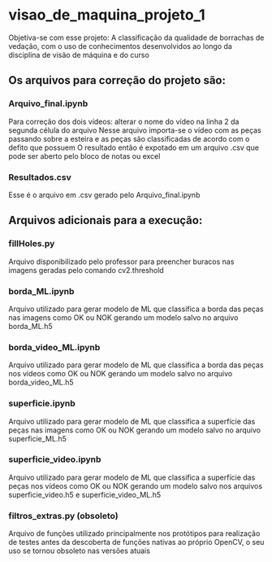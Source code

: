 # visao_de_maquina_projeto_1

Objetiva-se com esse projeto: 
A classificação da qualidade de borrachas de vedação, com o uso de conhecimentos desenvolvidos ao longo da disciplina de visão de máquina e do curso

## Os arquivos para correção do projeto são:

### Arquivo_final.ipynb
Para correção dos dois vídeos: alterar o nome do vídeo na linha 2 da segunda célula do arquivo
Nesse arquivo importa-se o vídeo com as peças passando sobre a esteira e as peças são classificadas de acordo com o defito que possuem
O resultado então é expotado em um arquivo .csv que pode ser aberto pelo bloco de notas ou excel

### Resultados.csv
Esse é o arquivo em .csv gerado pelo Arquivo_final.ipynb

## Arquivos adicionais para a execução:

### fillHoles.py
Arquivo disponibilizado pelo professor para preencher buracos nas imagens geradas pelo comando 
cv2.threshold

### borda_ML.ipynb
Arquivo utilizado para gerar modelo de ML que classifica a borda das peças nas imagens como OK ou NOK
gerando um modelo salvo no arquivo borda_ML.h5

### borda_video_ML.ipynb
Arquivo utilizado para gerar modelo de ML que classifica a borda das peças nos vídeos como OK ou NOK
gerando um modelo salvo no arquivo borda_video_ML.h5

### superficie.ipynb
Arquivo utilizado para gerar modelo de ML que classifica a superfície das peças nas imagens como OK ou NOK gerando um modelo salvo no arquivo superficie_ML.h5

### superficie_video.ipynb
Arquivo utilizado para gerar modelo de ML que classifica a superfície das peças nos vídeos como OK ou NOK gerando um modelo salvo nos arquivos superficie_video.h5 e superficie_video_ML.h5

### filtros_extras.py (obsoleto)
Arquivo de funções utilizado principalmente nos protótipos para realização de testes antes da descoberta de funções nativas ao próprio OpenCV, o seu uso se tornou obsoleto nas versões atuais



